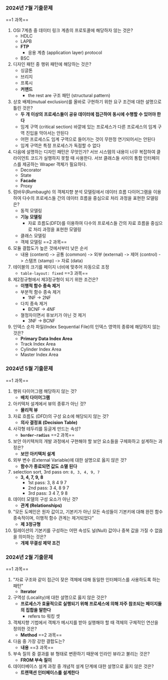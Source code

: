 ### 2024년 7월 기출문제
==1 과목==
1. OSI 7계층 중 데이터 링크 계층의 프로토콜에 해당하자 않는 것은?
	- HDLC
	- LAPB
	- **FTP**
		- 응용 계층 (application layer) protocol
	- BSC
2. 디자인 패턴 중 행위 패턴에 해당하는 것은?
	- 싱글톤
	- 브리지
	- 프록시
	- **커맨드**
		- the rest are 구조 패턴 (structural pattern)
3. 상호 배제(mutual exclusion)를 올바로 구현하기 위한 요구 조건에 대한 설명으로 틀린 것은?
	- **두 개 이상의 프로세스들이 공유 데이터에 접근하여 동시에 수행할 수 있어야 한다**
	- 임계 구역 (critical section) 바깥에 있는 프로세스가 다른 프로세스의 임계 구역 진입을 막아서는 안된다
	- 어떤 프로세스도 임계 구역으로 들어가는 것이 무한정 연기되어서는 안된다
	- 임계 구역은 특정 프로세스가 독점할 수 없다
4. 다음에 설명하는 디자인 패턴은 무엇인가?
	서브 시스템의 내용이 너무 복잡하여 클라이언트 코드가 실행하지 못할 때 사용한다.
	서브 클래스들 사이의 통합 인터페이스를 제공하는 Wraper 객체가 필요하다.
	- Decorator
	- State
	- **Facade**
	- Proxy
5. 럼바우(Rumbaugh) 의 객체지향 분석 모델링에서 데이터 흐름 다이어그램을 이용하여 다수의 프로세스들 간의 데이터 흐름을 중심으로 처리 과정을 표현한 모델링은?
	- 동적 모델링
	- **기능 모델링**
		- 자료 흐름도(DFD)를 이용하여 다수의 프로세스들 간의 자료 흐름을 중심으로 처리 과정을 표현한 모델링
	- 클래스 모델링
	- 객체 모델링
==2 과목== 
1. 모듈 결합도가 높은 것에서부터 낮은 순서
	- 내용 (content) -> 공통 (common) -> 외부 (external) -> 제어 (control) -> 스탬프 (stamp)  -> 자료 (data)
2. 테이블의 크기를 페이지 너비에 맞추어 자동으로 조정
	- `table-layout: fixed`
==3 과목==
1. 제2정규형에서 제3정규형이 되기 위한 조건은?
	- **이행적 함수 종속 제거**
	- 부분적 함수 종속 제거
		- 1NF -> 2NF
	- 다치 종속 제거
		- BCNF -> 4NF
	- 졀정자이면서 후보키가 아닌 것 제거
		- 3NF -> BCNF
2. 인덱스 순차 파일(Index Sequential File)의 인덱스 영역의 종류에 해당하지 않는 것은?
	- **Primary Data Index Area**
	- Track Index Area
	- Cylinder Index Area
	- Master Index Area
### 2024년 5월 기출문제
==1 과목==
1. 행위 다이어그램 해당하지 않는 것?
	- **배치 다이어그램**
2. 아키텍처 설계에서 뷰의 종류가 아닌 것?
	- **물리적 뷰**
3. 자료 흐름도 (DFD)의 구성 요소에 해당되지 않는 것?
	- **의사 결정표 (Decision Table)**
4. 사각형 테두리를 둥글게 만드는 속성?
	- **`border-radius`**
==2 과목==
1. 보안 아키텍처의 개발 과정에서 구현해야 할 보안 요소들을 구체화하고 설계하는 과정은?
	- **보안 아키텍처 설계**
2. 외부 변수 (External Variable)에 대한 설명으로 옳지 않은 것?
	- **함수가 종료되면 값도 소멸 된다**
3. selection sort, 3rd pass on: `8, 3, 4, 9, 7`
	- **3, 4, 7, 9, 8**
		- 1st pass: 3, 8 4 9 7
		- 2nd pass: 3 4, 8 9 7
		- 3rd pass: 3 4 7, 9 8
4. 데이터 모델의 구성 요소가 아닌 것?
	- **관계 (Relationships)**
5. "모든 도메인은 원자 값이고, 기본키가 아닌 모든 속성들이 기본키에 대해 완전 함수 종속적이며, 이행적 함수 관계는 제거되었다"
	- **제 3정규형**
6. 릴레이션의 기본키를 구성하는 어떤 속성도 널(Null) 값이나 중복 값을 가질 수 없음을 의미하는 것은?
	- **개체 무결성 제약 조건**
### 2024년 2월 기출문제
==1 과목==
1. "자료 구조와 같이 접근이 잦은 객체에 대해 동일한 인터페이스를 사용하도록 하는 패턴"
	- **Iterator**
2. 구역성 (Locality)에 대한 설명으로 옳지 않은 것은?
	- **프로세스가 효율적으로 실행되기 위해 프로세스에 의해 자주 참조되는 페이지들의 집합을 말한다**
		- refers to 워킹 셋
3. 객체지향 기법에서 객체가 메시지를 받아 실행해야 할 때 객체의 구체적인 연산을 정의한 것은?
	- **Method**
==2 과목==
1. 다음 중 가장 강한 결합도는?
	- **내용**
==3 과목==
1. 부속 질의 중 결과를 뷰 형태로 변환하기 때문에 인라인 뷰라고 불리는 것은?
	- **FROM 부속 질이**
2. 데이터베이스 설계 과정 중 개념적 설계 단계에 대한 설명으로 옳지 않은 것은?
	- **트랜잭션 인터페이스를 설계한다**